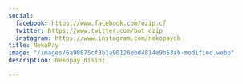 ```yaml
---
social:
  facebook: https://www.facebook.com/ozip.cf
  twitter: https://www.twitter.com/bot_ozip
  instagram: https://www.instagram.com/nekopaych
title: NekoPay
image: "/images/6a90875cf3b1a90126ebd4814e9b53ab-modified.webp"
description: Nekopay disini

---
```


